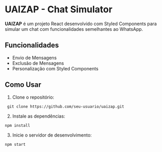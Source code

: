 # UAIZAP - Chat Simulator

**UAIZAP** é um projeto React desenvolvido com Styled Components para simular um chat com funcionalidades semelhantes ao WhatsApp.

## Funcionalidades

- Envio de Mensagens
- Exclusão de Mensagens
- Personalização com Styled Components

## Como Usar

1. Clone o repositório:
  ```
   git clone https://github.com/seu-usuario/uaizap.git
  ```
2. Instale as dependências:
  ```
  npm install
  ```
3. Inicie o servidor de desenvolvimento:
  ```
  npm start
  ```
